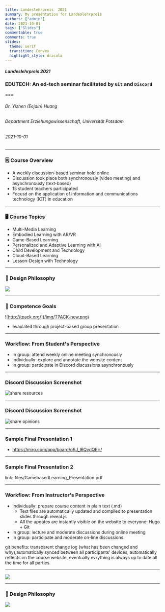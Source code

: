 ```yaml
---
title: Landeslehrpreis  2021
summary: My presentation for Landeslehrpreis
authors: ["admin"]
date: 2021-10-01
tags: ["Slides"]
commentable: true
comments: true
slides:
  theme: serif
  transition: Convex
  highlight_style: dracula
---
```


#### *Landeslehrpreis 2021*
### EDUTECH: An ed-tech seminar facilitated by `Git` and `Discord`
===
###### Dr. Yizhen (Eejain) Huang
###### Department Erziehungswissenschaft, Universität Potsdam
###### 2021-10-01

---
### 🗒 Course Overview 
- A weekly discussion-based seminar hold online 
- Discussion took place both synchronously (video meeting) and asynchronously (text-based) 
- 15 student teachers participated
- Focusd on the application of information and communications technology (ICT) in education

---
### 🖥 Course Topics 
- Multi-Media Learning
- Embodied Learning with AR/VR
- Game-Based Learning
- Personalized and Adaptive Learning with AI
- Child Development and Technology
- Cloud-Based Learning
- Lesson-Design with Technology

<!-- covers both theory and application -->

---
### 💫 Design Philosophy 

![](/img/edutech.jpg)

---
### 🎯 Competence Goals

![http://tpack.org/](/img/TPACK-new.png)

- evaulated through project-based group presentation

---
### Workflow: From Student's Perspective

- In group: attend weekly online meeting synchronously
- Individually: explore and annotate the website content
- In group: participate in Discord discussions asynchronously

<!-- --- -->
<!-- ###  How big are 2㎡?  -->

<!-- ![](/img/ardemo.jpg) -->

---
### Discord Discussion Screenshot

![share resources](img/discord1.png)

---
### Discord Discussion Screenshot

![share opinions](img/discord2.png)

---
### Sample Final Presentation 1
- https://miro.com/app/board/o9J_l6QydQE=/

---
### Sample Final Presentation 2

link: files/GamebasedLearning_Presentation.pdf

---
### Workflow: From Instructor's Perspective
- Individually: prepare course content in plain text (.md)
    - Text files are automatically updated and compiled to presentation slides through reveal.js
    - All the updates are instantly visible on the website to everyone: Hugo + Git
- In group: lecture and moderate discussions during online meeting
- In group: participate and moderate on-line discussions

<aside class="notes">
      git benefits: transparent change log (what has been changed and why),automatically synced between all participants' devices, automatically reflects on the course website, eventually evrything is always up to date all the time for all parties. 
</aside>


---
![](/img/edutech_snap.png)

---
### 💫 Design Philosophy 

![](/img/edutech.png)

 
